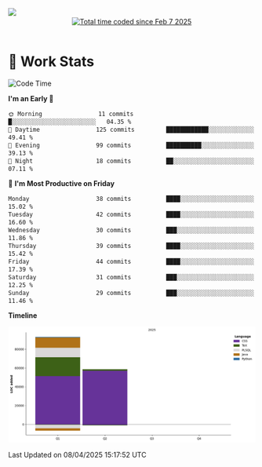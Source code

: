 <img src="https://capsule-render.vercel.app/api?type=waving&color=E0D7C8&height=200&section=header&text=Jeong8333&animation=fadeIn&fontColor=6D4930&fontSize=65&fontAlignY=60&stroke=6D4930&strokeWidth=3" />

<div align = center>
<a href="https://wakatime.com/@9207cd9b-e0ca-4b15-bb6a-6ad0a31854f8"><img src="https://wakatime.com/badge/user/9207cd9b-e0ca-4b15-bb6a-6ad0a31854f8.svg" alt="Total time coded since Feb 7 2025" /></a>
</div>
<br>

# 📝 **Work Stats**


<!--START_SECTION:waka-->
![Code Time](http://img.shields.io/badge/Code%20Time-9%20hrs%2015%20mins-blue)

**I'm an Early 🐤** 

```text
🌞 Morning                11 commits          █░░░░░░░░░░░░░░░░░░░░░░░░   04.35 % 
🌆 Daytime                125 commits         ████████████░░░░░░░░░░░░░   49.41 % 
🌃 Evening                99 commits          ██████████░░░░░░░░░░░░░░░   39.13 % 
🌙 Night                  18 commits          ██░░░░░░░░░░░░░░░░░░░░░░░   07.11 % 
```
📅 **I'm Most Productive on Friday** 

```text
Monday                   38 commits          ████░░░░░░░░░░░░░░░░░░░░░   15.02 % 
Tuesday                  42 commits          ████░░░░░░░░░░░░░░░░░░░░░   16.60 % 
Wednesday                30 commits          ███░░░░░░░░░░░░░░░░░░░░░░   11.86 % 
Thursday                 39 commits          ████░░░░░░░░░░░░░░░░░░░░░   15.42 % 
Friday                   44 commits          ████░░░░░░░░░░░░░░░░░░░░░   17.39 % 
Saturday                 31 commits          ███░░░░░░░░░░░░░░░░░░░░░░   12.25 % 
Sunday                   29 commits          ███░░░░░░░░░░░░░░░░░░░░░░   11.46 % 
```


**Timeline**

![Lines of Code chart](https://raw.githubusercontent.com/Jeong8333/Jeong8333/main/assets/bar_graph.png)


 Last Updated on 08/04/2025 15:17:52 UTC
<!--END_SECTION:waka-->

